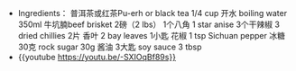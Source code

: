 - Ingredients：
  普洱茶或红茶Pu-erh or black tea 1/4 cup
  开水 boiling water 350ml 
  牛坑腩beef brisket 2磅（2 lbs）
  1个八角 1 star anise
  3个干辣椒 3 dried chillies
  2片 香叶 2 bay leaves
  1小匙 花椒 1 tsp Sichuan pepper
  冰糖 30克 rock sugar 30g
  酱油 3大匙 soy sauce 3 tbsp
- {{youtube https://youtu.be/-SXIOqBf89s}}